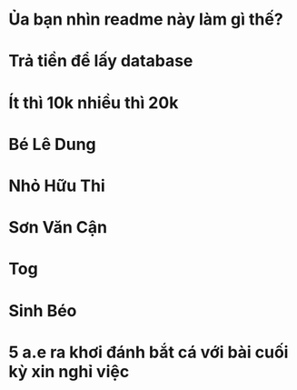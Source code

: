 # Ủa bạn nhìn readme này làm gì thế?
# Trả tiền để lấy database
# Ít thì 10k nhiều thì 20k
# Bé Lê Dung
# Nhỏ Hữu Thi
# Sơn Văn Cận
# Tog
# Sinh Béo
# 5 a.e ra khơi đánh bắt cá với bài cuối kỳ xin nghỉ việc